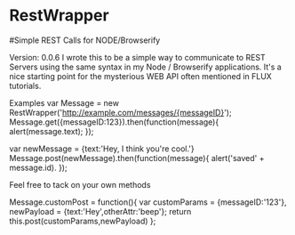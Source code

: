 # RestWrapper

#Simple REST Calls for NODE/Browserify 

Version: 0.0.6 
I wrote this to be a simple way to communicate to REST Servers using the same syntax in my Node / Browserify applications.
It's a nice starting point for the mysterious WEB API often mentioned in FLUX tutorials.

Examples
var Message = new RestWrapper('http://example.com/messages/{messageID}');
Message.get({messageID:123}).then(function(message){
 alert(message.text);
});

var newMessage = {text:'Hey, I think you're cool.'}
Message.post(newMessage).then(function(message){
 alert('saved' + message.id).
});

Feel free to tack on your own methods

Message.customPost = function(){
 var customParams = {messageID:'123'},
      newPayload = {text:'Hey',otherAttr:'beep'};
  return this.post(customParams,newPayload)
};


